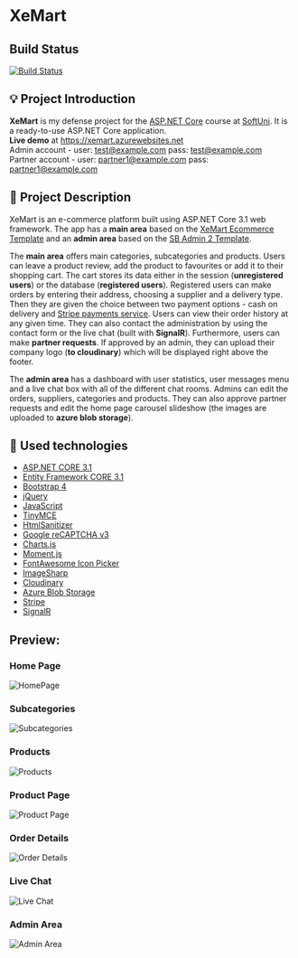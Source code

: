# XeMart

## Build Status

[![Build Status](https://dev.azure.com/XeMart/XeMart/_apis/build/status/bchakarov.XeMart?branchName=main)](https://dev.azure.com/XeMart/XeMart/_build/latest?definitionId=1&branchName=main)

## :bulb: Project Introduction

**XeMart** is my defense project for the [ASP.NET Core](https://softuni.bg/trainings/3177/asp-dot-net-core-october-2020) course at [SoftUni](https://softuni.bg). It is a ready-to-use ASP.NET Core application.  
**Live demo** at https://xemart.azurewebsites.net  
Admin account - user: test@example.com pass: test@example.com  
Partner account - user: partner1@example.com pass: partner1@example.com

## :pencil: Project Description
XeMart is an e-commerce platform built using ASP.NET Core 3.1 web framework. The app has a **main area** based on the [XeMart Ecommerce Template](https://wrapbootstrap.com/theme/xemart-ecommerce-template-WB048930P)
and an **admin area** based on the [SB Admin 2 Template](https://startbootstrap.com/theme/sb-admin-2).

The **main area** offers main categories, subcategories and products. Users can leave a product review, add the product to favourites or add it to their shopping cart. The cart stores its data either in
the session (**unregistered users**) or the database (**registered users**). Registered users can make orders by entering their address, choosing a supplier and a delivery type. Then they are given the choice between
two payment options - cash on delivery and [Stripe payments service](https://stripe.com). Users can view their order history at any given time. They can also contact the administration by using the contact form or
the live chat (built with **SignalR**). Furthermore, users can make **partner requests**. If approved by an admin, they can upload their company logo (**to cloudinary**) which will be displayed right above the footer.

The **admin area** has a dashboard with user statistics, user messages menu and a live chat box with all of the different chat rooms. Admins can edit the orders, suppliers, categories and products.
They can also approve partner requests and edit the home page carousel slideshow (the images are uploaded to **azure blob storage**).

## :hammer: Used technologies
* [ASP.NET CORE 3.1](https://dotnet.microsoft.com/download/dotnet-core/3.1)
* [Entity Framework CORE 3.1](https://docs.microsoft.com/en-us/ef/core/)
* [Bootstrap 4](https://getbootstrap.com/)
* [jQuery](https://github.com/jquery/jquery)
* [JavaScript](https://developer.mozilla.org/en-US/docs/Web/JavaScript)
* [TinyMCE](https://www.tiny.cloud/)
* [HtmlSanitizer](https://github.com/mganss/HtmlSanitizer)
* [Google reCAPTCHA v3](https://developers.google.com/recaptcha/docs/v3)
* [Charts.js](https://www.chartjs.org/)
* [Moment.js](https://momentjs.com/)
* [FontAwesome Icon Picker](https://github.com/itsjavi/fontawesome-iconpicker)
* [ImageSharp](https://github.com/SixLabors/ImageSharp)
* [Cloudinary](https://cloudinary.com/documentation/dotnet_integration)
* [Azure Blob Storage](https://docs.microsoft.com/en-us/azure/storage/blobs/)
* [Stripe](https://stripe.com/docs)
* [SignalR](https://docs.microsoft.com/en-us/aspnet/signalr/overview/getting-started/introduction-to-signalr)


## Preview:

### Home Page
![HomePage](https://i.imgur.com/hAqRTjU.png)

### Subcategories
![Subcategories](https://i.imgur.com/0zebTuP.png)

### Products
![Products](https://i.imgur.com/vCxWycc.png)

### Product Page
![Product Page](https://i.imgur.com/4bCQw7P.png)

### Order Details
![Order Details](https://i.imgur.com/LKG116B.png)

### Live Chat
![Live Chat](https://i.imgur.com/d4h37xw.gif)

### Admin Area
![Admin Area](https://i.imgur.com/HzW7mTs.png)

